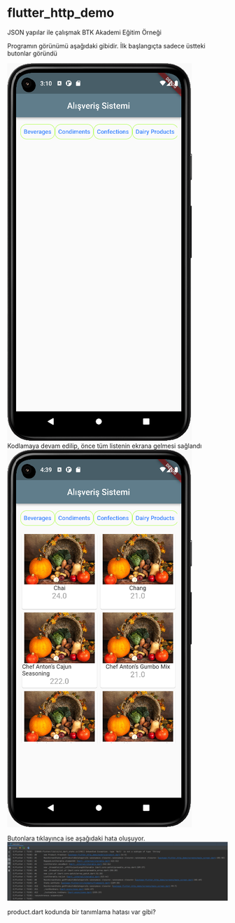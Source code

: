 # flutter_http_demo

JSON yapılar ile çalışmak
BTK Akademi Eğitim Örneği

Programın görünümü aşağıdaki gibidir.
İlk başlangıçta sadece üstteki butonlar göründü

![ScreenShot](/screen_shots/img-01.png)
<BR>
Kodlamaya devam edilip, önce tüm listenin ekrana gelmesi sağlandı
![ScreenShot](/screen_shots/img-fulllist.png)

Butonlara tıklayınca ise aşağıdaki hata oluşuyor.
![ScreenShot](/screen_shots/img-err02.png)

product.dart kodunda bir tanımlama hatası var gibi?